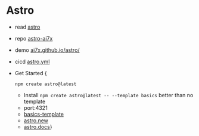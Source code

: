 # Astro


- read [astro](https://astro.build/)
- repo [astro-ai7x](https://github.com/ai7x/astro)
- demo [ai7x.github.io/astro/](https://ai7x.github.io/astro/)
- cicd [astro.yml](https://github.com/ai7x/astro/blob/main/.github/workflows/astro.yml)

- Get Started {
    
    `npm create astro@latest`
    - Install `npm create astro@latest -- --template basics` better than no template
    - port:4321
    - [basics-template](https://github.com/withastro/astro/tree/latest/examples/basics)
    - [astro.new](https://astro.new/latest/getting-started)
    - [astro.docs](https://docs.astro.build/en/getting-started/)}